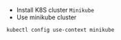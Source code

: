 - Install K8S cluster `Minikube`
- Use minikube cluster 
```
kubectl config use-context minikube
```

